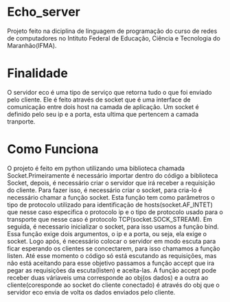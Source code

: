 # Echo_server
  Projeto feito na diciplina de linguagem de programação do curso de redes de computadores no Intituto Federal de Educação, Ciência e Tecnologia do Maranhão(IFMA).

# Finalidade
  O servidor eco é uma tipo de serviço que retorna tudo o que foi enviado pelo cliente. Ele é feito através de socket que é uma interface de comunicação entre dois host na camada de aplicação. Um socket é definido pelo seu ip e a porta, esta ultima que
  pertencem a camada tranporte.

# Como Funciona
  O projeto é feito em python utilizando uma biblioteca chamada Socket.Primeiramente é necessário importar dentro do código a biblioteca Socket, depois, é necessário criar o servidor que irá receber a requisição do cliente. Para fazer isso, é necessário criar o socket, para cria-lo é necessário chamar a função socket. Esta função tem como parâmetros o tipo de protocolo utilizado para identificação de hosts(socket.AF_INTET) que nesse caso especifica o protocolo ip e o tipo de protocolo usado para o transporte que nesse caso é protocolo TCP(socket.SOCK_STREAM).
  Em seguida, é necessario inicializar o socket, para isso usamos a função bind. Essa função exige dois argumentos, o ip e a porta, ou seja, ela exige o socket. Logo após, é necessário colocar o servidor em modo escuta para ficar esperando os clientes se concectarem, para isso chamamos a função listen. Até esse momento o código só está escutando as requisições, mas não está aceitando
para esse objetivo passamos a função accept que ira pegar as requisições da escuta(listen) e aceita-las. A função accept pode receber duas váriaveis uma corresponde ao obj(os dados) e a outra ao cliente(coresponde ao socket do cliente conectado) é através do obj que o servidor eco envia de volta os dados enviados pelo cliente. 
  
  
